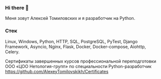 ### Hi there 👋

Меня зовут Алексей Томиловских и я разработчик на Python.

### Стек 

Linux, Windows, Python, HTTP, SQL, PostgreSQL, PyTest, Django Framework, Asyncio, Nginx, Flask, Docker, Docker-compose, Aiohttp, Celery.

Сертификаты завершенных курсов профессиональной переподготовки ООО «ЦОО Нетология-групп» по специальности Python-разработчик 
https://github.com/AlexeyTomilovskikh/Certificates

<!--
**AlexeyTomilovskikh/AlexeyTomilovskikh** is a ✨ _special_ ✨ repository because its `README.md` (this file) appears on your GitHub profile.

Here are some ideas to get you started:

- 🔭 I’m currently working on ...
- 🌱 I’m currently learning ...
- 👯 I’m looking to collaborate on ...
- 🤔 I’m looking for help with ...
- 💬 Ask me about ...
- 📫 How to reach me: ...
- 😄 Pronouns: ...
- ⚡ Fun fact: ...
-->
